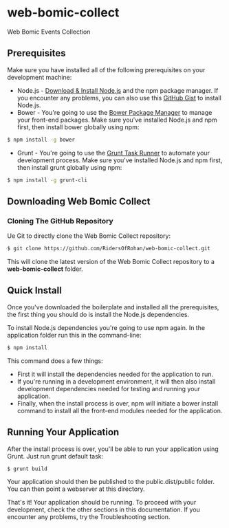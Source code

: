 # web-bomic-collect
Web Bomic Events Collection

## Prerequisites
Make sure you have installed all of the following prerequisites on your development machine:
* Node.js - [Download & Install Node.js](http://www.nodejs.org/download/) and the npm package manager. If you encounter any problems, you can also use this [GitHub Gist](https://gist.github.com/isaacs/579814) to install Node.js.
* Bower - You're going to use the [Bower Package Manager](http://bower.io/) to manage your front-end packages. Make sure you've installed Node.js and npm first, then install bower globally using npm:

```bash
$ npm install -g bower
```

* Grunt - You're going to use the [Grunt Task Runner](http://gruntjs.com/) to automate your development process. Make sure you've installed Node.js and npm first, then install grunt globally using npm:

```bash
$ npm install -g grunt-cli
```

## Downloading Web Bomic Collect

### Cloning The GitHub Repository
Ue Git to directly clone the Web Bomic Collect repository:
```bash
$ git clone https://github.com/RidersOfRohan/web-bomic-collect.git
```
This will clone the latest version of the Web Bomic Collect repository to a **web-bomic-collect** folder.

## Quick Install
Once you've downloaded the boilerplate and installed all the prerequisites, the first thing you should do is install the Node.js dependencies. 

To install Node.js dependencies you're going to use npm again. In the application folder run this in the command-line:

```bash
$ npm install
```

This command does a few things:
* First it will install the dependencies needed for the application to run.
* If you're running in a development environment, it will then also install development dependencies needed for testing and running your application.
* Finally, when the install process is over, npm will initiate a bower install command to install all the front-end modules needed for the application.

## Running Your Application
After the install process is over, you'll be able to run your application using Grunt. Just run grunt default task:

```bash
$ grunt build
```

Your application should then be published to the public.dist/public folder. You can then point a webserver at this directory.

That's it! Your application should be running. To proceed with your development, check the other sections in this documentation.
If you encounter any problems, try the Troubleshooting section.

